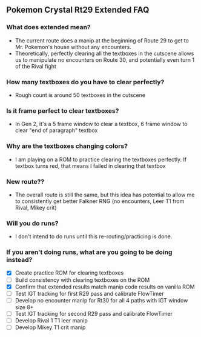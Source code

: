 ## Pokemon Crystal Rt29 Extended FAQ

### What does extended mean?
- The current route does a manip at the beginning of Route 29 to get to Mr. Pokemon's house without any encounters.
- Theoretically, perfectly clearing all the textboxes in the cutscene allows us to manipulate no encounters on Route 30, and potentially even turn 1 of the Rival fight

### How many textboxes do you have to clear perfectly?
- Rough count is around 50 textboxes in the cutscene

### Is it frame perfect to clear textboxes?
- In Gen 2, it's a 5 frame window to clear a textbox, 6 frame window to clear "end of paragraph" textbox

### Why are the textboxes changing colors?
- I am playing on a ROM to practice clearing the textboxes perfectly. If textbox turns red, that means I failed in clearing that textbox

### New route??
- The overall route is still the same, but this idea has potential to allow me to consistently get better Falkner RNG (no encounters, Leer T1 from Rival, Mikey crit)

### Will you do runs?
- I don't intend to do runs until this re-routing/practicing is done.

### If you aren't doing runs, what are you going to be doing instead?
- [x] Create practice ROM for clearing textboxes
- [ ] Build consistency with clearing textboxes on the ROM
- [x] Confirm that extended results match manip code results on vanilla ROM
- [ ] Test IGT tracking for first R29 pass and calibrate FlowTimer
- [ ] Develop no encounter manip for Rt30 for all 4 paths with IGT window size 8+
- [ ] Test IGT tracking for second R29 pass and calibrate FlowTimer
- [ ] Develop Rival 1 T1 leer manip
- [ ] Develop Mikey T1 crit manip
